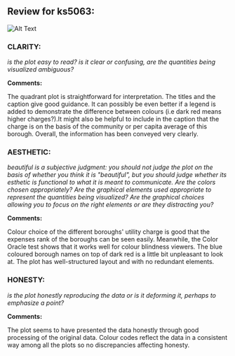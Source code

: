 ## Review for ks5063:

![Alt Text](PUI2018_ks5063/HW8_ks5063/HW8.png)
      

### CLARITY: 
*is the plot easy to read? is it clear or confusing, are the quantities being visualized ambiguous?*

**Comments:** 

The quadrant plot is straightforward for interpretation. The titles and the caption give good guidance. 
It can possibly be even better if a legend is added to demonstrate the difference between colours (i.e dark red means higher charges?).It might also be helpful to include in the caption that the charge is on the basis of the community or per capita average of this borough.
Overall, the information has been conveyed very clearly.



### AESTHETIC: 
*beautiful is a subjective judgment: you should not judge the plot on the basis of whether you think it is "beautiful", but you should judge whether its esthetic is functional to what it is meant to communicate. Are the colors chosen appropriately? Are the graphical elements used appropriate to represent the quantities being visualized? Are the graphical choices allowing you to focus on the right elements or are they distracting you?*

**Comments:** 

Colour choice of the different boroughs' utility charge is good that the expenses rank of the boroughs can be seen easily. Meanwhile, the Color Oracle test shows that it works well for colour blindness viewers. The blue coloured borough names on top of dark red is a little bit unpleasant to look at. The plot has well-structured layout and with no redundant elements. 


### HONESTY: 
*is the plot honestly reproducing the data or is it deforming it, perhaps to emphasize a point?*

**Comments:** 

The plot seems to have presented the data honestly through good processing of the original data. Colour codes reflect the data in a consistent way among all the plots so no discrepancies affecting honesty.
